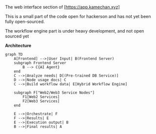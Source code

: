 The web interface section of [https://app.kamechan.xyz]

This is a small part of the code open for hackerson and has not yet been fully open-sourced.

The workflow engine part is under heavy development, and not open sourced yet 

**Architecture**

```mermaid
graph TD
    A[Frontend] -->|User Input| B(Frontend Server)
    subgraph Frontend Server
        B --> C{AI Agent}
    end
    C -->|Analyze needs| D[(Pre-trained DB Service)]
    D -->|Node usage docs| C
    C -->|Build workflow data| E[Hybrid Workflow Engine]
    
    subgraph F["Web2/Web3 Service Nodes"]
        F1[Web2 Services]
        F2[Web3 Services]
    end

    E -->|Orchestrate| F
    F -->|Results| E
    E -->|Execution output| B
    B -->|Final results| A
```
